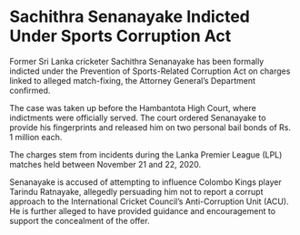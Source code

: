 # Sachithra Senanayake Indicted Under Sports Corruption Act

Former Sri Lanka cricketer Sachithra Senanayake has been formally indicted under the Prevention of Sports-Related Corruption Act on charges linked to alleged match-fixing, the Attorney General’s Department confirmed.

The case was taken up before the Hambantota High Court, where indictments were officially served. The court ordered Senanayake to provide his fingerprints and released him on two personal bail bonds of Rs. 1 million each.

The charges stem from incidents during the Lanka Premier League (LPL) matches held between November 21 and 22, 2020.

Senanayake is accused of attempting to influence Colombo Kings player Tarindu Ratnayake, allegedly persuading him not to report a corrupt approach to the International Cricket Council’s Anti-Corruption Unit (ACU). He is further alleged to have provided guidance and encouragement to support the concealment of the offer.